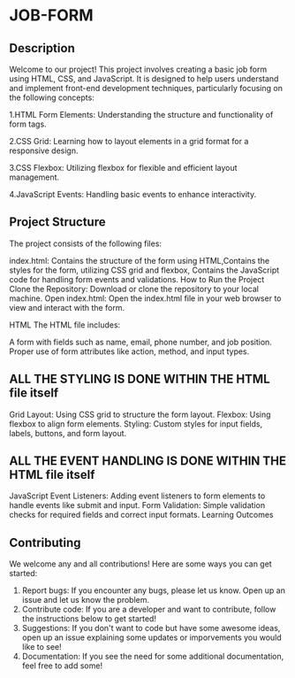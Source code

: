 # JOB-FORM
## Description
Welcome to our project! This project involves creating a basic job form using HTML, CSS, and JavaScript. It is designed to help users understand and implement front-end development techniques, particularly focusing on the following concepts:

1.HTML Form Elements: Understanding the structure and functionality of form tags.

2.CSS Grid: Learning how to layout elements in a grid format for a responsive design.

3.CSS Flexbox: Utilizing flexbox for flexible and efficient layout management.

4.JavaScript Events: Handling basic events to enhance interactivity.


## Project Structure
The project consists of the following files:

index.html: Contains the structure of the form using HTML,Contains the styles for the form, utilizing CSS grid and flexbox, Contains the JavaScript code for handling form events and validations.
How to Run the Project
Clone the Repository: Download or clone the repository to your local machine.
Open index.html: Open the index.html file in your web browser to view and interact with the form.

HTML
The HTML file includes:

A form with fields such as name, email, phone number, and job position.
Proper use of form attributes like action, method, and input types.
## ALL THE STYLING IS DONE WITHIN THE HTML file itself
Grid Layout: Using CSS grid to structure the form layout.
Flexbox: Using flexbox to align form elements.
Styling: Custom styles for input fields, labels, buttons, and form layout.

## ALL THE EVENT HANDLING IS DONE WITHIN THE HTML file itself
JavaScript
Event Listeners: Adding event listeners to form elements to handle events like submit and input.
Form Validation: Simple validation checks for required fields and correct input formats.
Learning Outcomes

## Contributing
We welcome any and all contributions! Here are some ways you can get started:
1. Report bugs: If you encounter any bugs, please let us know. Open up an issue and let us know the problem.
2. Contribute code: If you are a developer and want to contribute, follow the instructions below to get started!
3. Suggestions: If you don't want to code but have some awesome ideas, open up an issue explaining some updates or imporvements you would like to see!
4. Documentation: If you see the need for some additional documentation, feel free to add some!

